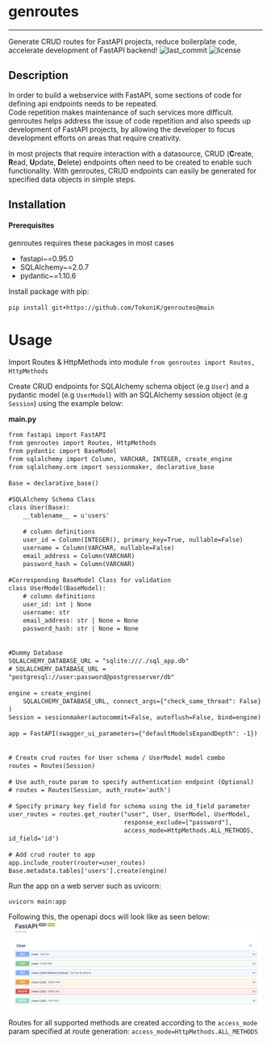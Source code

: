 # genroutes

----
Generate CRUD routes for FastAPI projects, reduce boilerplate code, accelerate development of FastAPI backend!
![last_commit](https://img.shields.io/github/last-commit/TokoniK/genroutes?style=)
![license](https://img.shields.io/github/license/TokoniK/genroutes?style=)


## Description
In order to build a webservice with FastAPI, some sections of code for defining api endpoints needs to be repeated.  
Code repetition makes maintenance of such services more difficult.  
genroutes helps address the issue of code repetition and also speeds up development of
FastAPI projects, by allowing the developer to focus development efforts on areas that require creativity.  

In most projects that require interaction with a datasource, CRUD (**C**reate, **R**ead, **U**pdate, **D**elete) endpoints often need to be created to enable
such functionality.
With genroutes, CRUD endpoints can easily be generated for specified data objects in simple steps.

## Installation
####  Prerequisites
genroutes requires these packages in most cases

- fastapi~=0.95.0
- SQLAlchemy~=2.0.7
- pydantic~=1.10.6

Install package with pip:

``pip install git+https://github.com/TokoniK/genroutes@main ``

# Usage
Import Routes & HttpMethods into module
``from genroutes import Routes, HttpMethods``

Create CRUD endpoints for SQLAlchemy schema object (e.g ``User``) and a pydantic model (e.g ``UserModel``)
with an SQLAlchemy session object (e.g ``Session``) using the example below:




**main.py**
```
from fastapi import FastAPI
from genroutes import Routes, HttpMethods
from pydantic import BaseModel
from sqlalchemy import Column, VARCHAR, INTEGER, create_engine
from sqlalchemy.orm import sessionmaker, declarative_base

Base = declarative_base()

#SQLAlchemy Schema Class
class User(Base):
    __tablename__ = u'users'

    # column definitions
    user_id = Column(INTEGER(), primary_key=True, nullable=False)
    username = Column(VARCHAR, nullable=False)
    email_address = Column(VARCHAR)
    password_hash = Column(VARCHAR)

#Corresponding BaseModel Class for validation
class UserModel(BaseModel):
    # column definitions
    user_id: int | None
    username: str
    email_address: str | None = None
    password_hash: str | None = None


#Dummy Database
SQLALCHEMY_DATABASE_URL = "sqlite:///./sql_app.db"
# SQLALCHEMY_DATABASE_URL = "postgresql://user:password@postgresserver/db"

engine = create_engine(
    SQLALCHEMY_DATABASE_URL, connect_args={"check_same_thread": False}
)
Session = sessionmaker(autocommit=False, autoflush=False, bind=engine)

app = FastAPI(swagger_ui_parameters={"defaultModelsExpandDepth": -1})


# Create crud routes for User schema / UserModel model combo
routes = Routes(Session)

# Use auth_route param to specify authentication endpoint (Optional)
# routes = Routes(Session, auth_route='auth')

# Specify primary key field for schema using the id_field parameter 
user_routes = routes.get_router("user", User, UserModel, UserModel,
                                response_exclude=["password"],
                                access_mode=HttpMethods.ALL_METHODS, id_field='id')

# Add crud router to app
app.include_router(router=user_routes)
Base.metadata.tables['users'].create(engine)
```

Run the app on a web server such as uvicorn:  
```
uvicorn main:app
```

Following this, the openapi docs will look like as seen below:
![Openapi Doc](assets/apidoc.png)

Routes for all supported methods are created according to the ``access_mode`` param
specified at route generation:
``access_mode=HttpMethods.ALL_METHODS``
